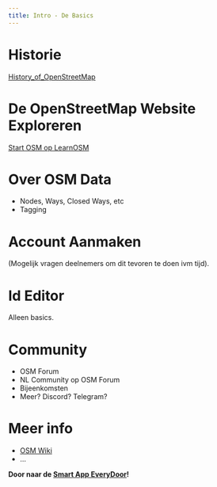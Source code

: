 ```yaml
---
title: Intro - De Basics
---
```


# Historie

[History_of_OpenStreetMap](https://wiki.openstreetmap.org/wiki/History_of_OpenStreetMap)

# De OpenStreetMap Website Exploreren

[Start OSM op LearnOSM](https://learnosm.org/nl_NL/beginner/start-osm/)

# Over OSM Data

* Nodes, Ways, Closed Ways, etc
* Tagging

# Account Aanmaken

(Mogelijk vragen deelnemers om dit tevoren te doen ivm tijd).

# Id Editor

Alleen basics.

# Community

* OSM Forum
* NL Community op OSM Forum
* Bijeenkomsten
* Meer? Discord? Telegram?

# Meer info

* [OSM Wiki](https://wiki.openstreetmap.org/)
* ...

**Door naar de [Smart App EveryDoor](apps/everydoor.md)!**
